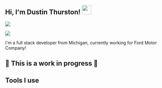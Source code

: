 <h2>Hi, I'm Dustin Thurston! <img src="https://emojis.slackmojis.com/emojis/images/1600706728/10521/meow_code.gif?1600706728" width=30/> </h2>

![](https://komarev.com/ghpvc/?username=dustinscode&color=ff69b4&style=flat&label=visitors)

[![](https://img.shields.io/badge/-LinkedIn-0A66C2?logo=LinkedIn&logoColor=white)](https://www.linkedin.com/in/dustycode/)


  


<p>I'm a full stack developer from Michigan, currently working for Ford Motor Company!</p>

<h2>🚧 This is a work in progress 🚧</h2>

<h2>Tools I use</h2>


<!--
**DustinsCode/dustinscode** is a ✨ _special_ ✨ repository because its `README.md` (this file) appears on your GitHub profile.

Here are some ideas to get you started:

- 🔭 I’m currently working on ...
- 🌱 I’m currently learning ...
- 👯 I’m looking to collaborate on ...
- 🤔 I’m looking for help with ...
- 💬 Ask me about ...
- 📫 How to reach me: ...
- 😄 Pronouns: ...
- ⚡ Fun fact: ...
-->
